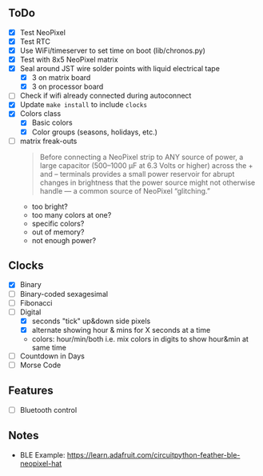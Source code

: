 ## ToDo
* [x] Test NeoPixel
* [x] Test RTC
* [x] Use WiFi/timeserver to set time on boot (lib/chronos.py)
* [x] Test with 8x5 NeoPixel matrix
* [x] Seal around JST wire solder points with liquid electrical tape
    - [x] 3 on matrix board
    - [x] 3 on processor board
* [ ] Check if wifi already connected during autoconnect
* [x] Update `make install` to include `clocks`
* [x] Colors class
  - [x] Basic colors
  - [x] Color groups (seasons, holidays, etc.)
* [ ] matrix freak-outs
  > Before connecting a NeoPixel strip to ANY source of power, a large capacitor (500–1000 µF at 6.3 Volts or higher) across the + and – terminals provides a small power reservoir for abrupt changes in brightness that the power source might not otherwise handle — a common source of NeoPixel “glitching.”
  - too bright?
  - too many colors at one?
  - specific colors?
  - out of memory?
  - not enough power?

## Clocks
* [x] Binary
* [ ] Binary-coded sexagesimal
* [ ] Fibonacci
* [ ] Digital
  - [x] seconds "tick" up&down side pixels
  - [x] alternate showing hour & mins for X seconds at a time
  - colors: hour/min/both i.e. mix colors in digits to show hour&min at same time
* [ ] Countdown in Days
* [ ] Morse Code

## Features
* [ ] Bluetooth control

## Notes
* BLE Example: https://learn.adafruit.com/circuitpython-feather-ble-neopixel-hat
